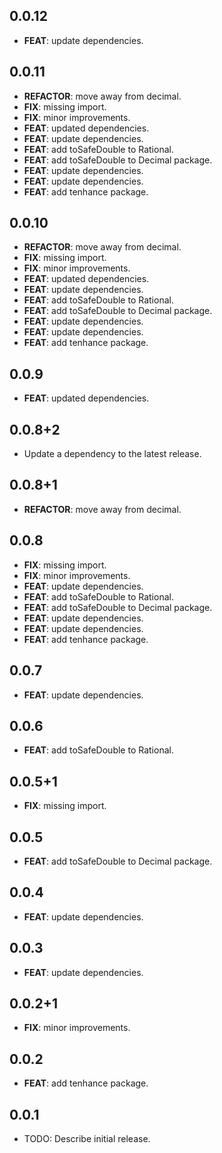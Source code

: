 ## 0.0.12

 - **FEAT**: update dependencies.

## 0.0.11

 - **REFACTOR**: move away from decimal.
 - **FIX**: missing import.
 - **FIX**: minor improvements.
 - **FEAT**: updated dependencies.
 - **FEAT**: update dependencies.
 - **FEAT**: add toSafeDouble to Rational.
 - **FEAT**: add toSafeDouble to Decimal package.
 - **FEAT**: update dependencies.
 - **FEAT**: update dependencies.
 - **FEAT**: add tenhance package.

## 0.0.10

 - **REFACTOR**: move away from decimal.
 - **FIX**: missing import.
 - **FIX**: minor improvements.
 - **FEAT**: updated dependencies.
 - **FEAT**: update dependencies.
 - **FEAT**: add toSafeDouble to Rational.
 - **FEAT**: add toSafeDouble to Decimal package.
 - **FEAT**: update dependencies.
 - **FEAT**: update dependencies.
 - **FEAT**: add tenhance package.

## 0.0.9

 - **FEAT**: updated dependencies.

## 0.0.8+2

 - Update a dependency to the latest release.

## 0.0.8+1

 - **REFACTOR**: move away from decimal.

## 0.0.8

 - **FIX**: missing import.
 - **FIX**: minor improvements.
 - **FEAT**: update dependencies.
 - **FEAT**: add toSafeDouble to Rational.
 - **FEAT**: add toSafeDouble to Decimal package.
 - **FEAT**: update dependencies.
 - **FEAT**: update dependencies.
 - **FEAT**: add tenhance package.

## 0.0.7

 - **FEAT**: update dependencies.

## 0.0.6

 - **FEAT**: add toSafeDouble to Rational.

## 0.0.5+1

 - **FIX**: missing import.

## 0.0.5

 - **FEAT**: add toSafeDouble to Decimal package.

## 0.0.4

 - **FEAT**: update dependencies.

## 0.0.3

 - **FEAT**: update dependencies.

## 0.0.2+1

 - **FIX**: minor improvements.

## 0.0.2

 - **FEAT**: add tenhance package.

## 0.0.1

* TODO: Describe initial release.
